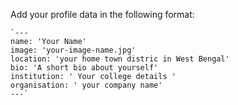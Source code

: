Add your profile data in the following format:

    `---
    name: 'Your Name'
    image: 'your-image-name.jpg'
    location: 'your home town distric in West Bengal' 
    bio: 'A short bio about yourself'
    institution: ' Your college details '
    organisation: ' your company name'
    ---`
